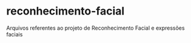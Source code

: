 # reconhecimento-facial
Arquivos referentes ao projeto de Reconhecimento Facial e expressões faciais
